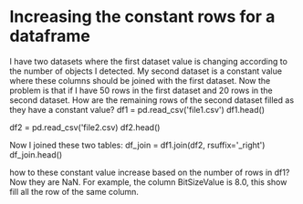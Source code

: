 
# Increasing the constant rows for a dataframe

I have two datasets where the first dataset value is changing according to the number of objects I detected. My second dataset is a constant value where these columns should be joined with the first dataset. Now the problem is that if I have 50 rows in the first dataset and 20 rows in the second dataset. How are the remaining rows of the second dataset filled as they have a constant value?
df1 = pd.read_csv('file1.csv')
df1.head()


df2 = pd.read_csv('file2.csv)
df2.head()


Now I joined these two tables:
df_join = df1.join(df2, rsuffix='_right')
df_join.head()


how to these constant value increase based on the number of rows in df1? Now they are NaN. For example, the column BitSizeValue is 8.0, this show fill all the row of the same column.

        